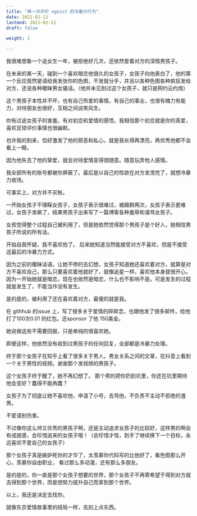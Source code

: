 ```yaml
---
title: "再一次评价 egoist 的冷暴力行为"
date: 2021-02-12
lastmod: 2021-02-12
draft: false

weight: 1

---
```


我很难想象一个追女生一年，被拒绝好几次，还依然爱着对方的深情男孩子。

在未来的某一天，碰到一个喜欢暗恋他很久的女孩子，女孩子向他表白了，他的第一个反应竟然是请给我发张你的色图，不发就分手，并且以各种色图各种疯狂发给对方，还说各种暧昧男女骚话。（他并未见到过这个女孩子，就只是网约云约炮）

这个男孩子本性并不坏，也有自己热爱的事情，有自己的事业，也很有魄力有能力，对待朋友也很好，互相之间谈笑风生。

你有过追女孩子的害羞，有对初恋和爱情的感悟，我相信那个初恋就是你的真爱，喜欢足球评价事情也很幽默。

也许我的到来，恰好激发了他的邪恶和私心。就是我长得再漂亮，再优秀他都不会看上一眼。

因为他失去了他的挚爱，就会对待爱情变得很随意。随意玩弄他人感情。

我全部所有的账号都被你屏蔽了。最后是以自己的性欲在对方发泄完了，就想冷暴力收场。

可事实上，对方并不买帐。

一开始女孩子不理睬女孩子，女孩子表示很难过，被踢群两次，女孩子表示更难过，女孩子发飙了，结果男孩子出来写了一篇博客各种羞辱和谩骂女孩子。

女孩觉得整个过程自己被利用了，但是她依然觉得那个男孩子是个好人，她相信男孩子所说的所有话。

开始自我怀疑，我不喜欢他了。 后来她知道当然能接受对方不喜欢，但是不接受这最后的冷暴力方式。

因为之前的暧昧话语，让她不停的去幻想，女孩子知道她还喜欢着对方，就算是对方不喜欢自己，那么只要喜欢着他就好了，就像追星一样，喜欢他本身就很开心。 因为一开始她就是暗恋，现在也依然是暗恋，什么也不影响不是。可是发生的过程就是发生了，不能当作没有发生。

是的是的，被利用了还在喜欢着对方，最傻的就是我。

在 githhub 的issue 上，写了很多关于爱情的碎碎念，也跟他发了很多邮件，给他打了100次0.01 的红包。还sponsor 了他 150美金。

她说做这些不需要回报，只是单纯的很喜欢她。

即便这样，他依然没有收到过男孩子的任何回复，全部都是冷暴力处理。

终于那个女孩子在知乎上看了很多关于男人，男女关系之间的文章，在抖音上看到一个关于男性的视频。谢谢那个发视频的男孩子。

这个女孩子终于醒了，她不再幻想了。 那个男的把你扔到坑里，你还在坑里期待他会变好？蠢得不能再蠢？

女孩子为了彻底让她不喜欢他，申请了小号，去骂他，不负责不主动不拒绝的渣男。

不爱请别伤害。

不过像你这么帅又优秀的男孩子啊，还是主动追求女孩子的比较好，这样男的啊会有成就感，会珍惜追来的女孩子哦！（会珍惜才怪，到手了继续换下一个目标，永远喜欢不爱自己的女孩子）

那个女孩子真是嫉妒死你的才华了，太羡慕你代码写的比他好了，看色图那么开心，羡慕你自由职业， 看过那么多动漫，还有那么多朋友。

是的是的，你一直是那个女孩子想要的世界，那个女孩子不再寄希望于得到对方就去得到那个世界，而是想努力提升自己而拿到那个世界。


以上，我还是决定去找你。

就像东京爱情故事里的结局一样，去刻上点东西。